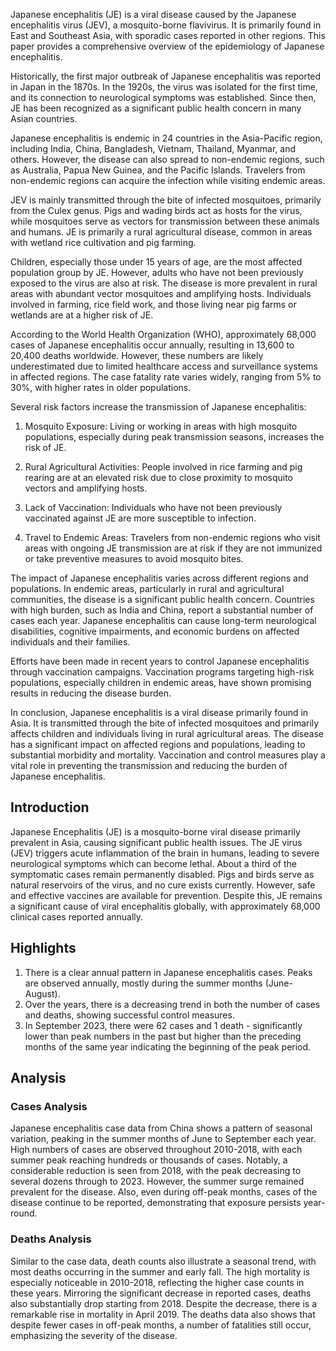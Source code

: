 Japanese encephalitis (JE) is a viral disease caused by the Japanese encephalitis virus (JEV), a mosquito-borne flavivirus. It is primarily found in East and Southeast Asia, with sporadic cases reported in other regions. This paper provides a comprehensive overview of the epidemiology of Japanese encephalitis.

Historically, the first major outbreak of Japanese encephalitis was reported in Japan in the 1870s. In the 1920s, the virus was isolated for the first time, and its connection to neurological symptoms was established. Since then, JE has been recognized as a significant public health concern in many Asian countries.

Japanese encephalitis is endemic in 24 countries in the Asia-Pacific region, including India, China, Bangladesh, Vietnam, Thailand, Myanmar, and others. However, the disease can also spread to non-endemic regions, such as Australia, Papua New Guinea, and the Pacific Islands. Travelers from non-endemic regions can acquire the infection while visiting endemic areas.

JEV is mainly transmitted through the bite of infected mosquitoes, primarily from the Culex genus. Pigs and wading birds act as hosts for the virus, while mosquitoes serve as vectors for transmission between these animals and humans. JE is primarily a rural agricultural disease, common in areas with wetland rice cultivation and pig farming.

Children, especially those under 15 years of age, are the most affected population group by JE. However, adults who have not been previously exposed to the virus are also at risk. The disease is more prevalent in rural areas with abundant vector mosquitoes and amplifying hosts. Individuals involved in farming, rice field work, and those living near pig farms or wetlands are at a higher risk of JE.

According to the World Health Organization (WHO), approximately 68,000 cases of Japanese encephalitis occur annually, resulting in 13,600 to 20,400 deaths worldwide. However, these numbers are likely underestimated due to limited healthcare access and surveillance systems in affected regions. The case fatality rate varies widely, ranging from 5% to 30%, with higher rates in older populations.

Several risk factors increase the transmission of Japanese encephalitis:

1. Mosquito Exposure: Living or working in areas with high mosquito populations, especially during peak transmission seasons, increases the risk of JE.

2. Rural Agricultural Activities: People involved in rice farming and pig rearing are at an elevated risk due to close proximity to mosquito vectors and amplifying hosts.

3. Lack of Vaccination: Individuals who have not been previously vaccinated against JE are more susceptible to infection.

4. Travel to Endemic Areas: Travelers from non-endemic regions who visit areas with ongoing JE transmission are at risk if they are not immunized or take preventive measures to avoid mosquito bites.

The impact of Japanese encephalitis varies across different regions and populations. In endemic areas, particularly in rural and agricultural communities, the disease is a significant public health concern. Countries with high burden, such as India and China, report a substantial number of cases each year. Japanese encephalitis can cause long-term neurological disabilities, cognitive impairments, and economic burdens on affected individuals and their families.

Efforts have been made in recent years to control Japanese encephalitis through vaccination campaigns. Vaccination programs targeting high-risk populations, especially children in endemic areas, have shown promising results in reducing the disease burden.

In conclusion, Japanese encephalitis is a viral disease primarily found in Asia. It is transmitted through the bite of infected mosquitoes and primarily affects children and individuals living in rural agricultural areas. The disease has a significant impact on affected regions and populations, leading to substantial morbidity and mortality. Vaccination and control measures play a vital role in preventing the transmission and reducing the burden of Japanese encephalitis.
## Introduction

Japanese Encephalitis (JE) is a mosquito-borne viral disease primarily prevalent in Asia, causing significant public health issues. The JE virus (JEV) triggers acute inflammation of the brain in humans, leading to severe neurological symptoms which can become lethal. About a third of the symptomatic cases remain permanently disabled. Pigs and birds serve as natural reservoirs of the virus, and no cure exists currently. However, safe and effective vaccines are available for prevention. Despite this, JE remains a significant cause of viral encephalitis globally, with approximately 68,000 clinical cases reported annually.


## Highlights

1. There is a clear annual pattern in Japanese encephalitis cases. Peaks are observed annually, mostly during the summer months (June-August).<br/>
2. Over the years, there is a decreasing trend in both the number of cases and deaths, showing successful control measures.<br/>
3. In September 2023, there were 62 cases and 1 death - significantly lower than peak numbers in the past but higher than the preceding months of the same year indicating the beginning of the peak period.

## Analysis

### Cases Analysis
Japanese encephalitis case data from China shows a pattern of seasonal variation, peaking in the summer months of June to September each year. High numbers of cases are observed throughout 2010-2018, with each summer peak reaching hundreds or thousands of cases. Notably, a considerable reduction is seen from 2018, with the peak decreasing to several dozens through to 2023. However, the summer surge remained prevalent for the disease. Also, even during off-peak months, cases of the disease continue to be reported, demonstrating that exposure persists year-round.

### Deaths Analysis
Similar to the case data, death counts also illustrate a seasonal trend, with most deaths occurring in the summer and early fall. The high mortality is especially noticeable in 2010-2018, reflecting the higher case counts in these years. Mirroring the significant decrease in reported cases, deaths also substantially drop starting from 2018. Despite the decrease, there is a remarkable rise in mortality in April 2019. The deaths data also shows that despite fewer cases in off-peak months, a number of fatalities still occur, emphasizing the severity of the disease.
